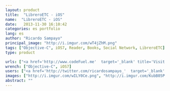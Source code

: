```yaml
---
layout: product
title:  "LibreroETC - iOS"
name:  "LibreroETC - iOS"
date:   2013-11-30 16:10:42
categories: es portfolio
lang: es
author: "Ricardo Sampayo"
principal_image: "http://i.imgur.com/wT4jZhM.png"
tags: ["Objective-C", iOS7, Reader, Books, Social Network, LibreroETC]
type: product

urls: ["<a href='http://www.codeFuel.me'  target='_blank' title='Visit the website developer'>CodeFuel</a>"]
wrench: ["Objective-C", iOS7]
users: ["<a href='http://twitter.com/ricardosampayo_'  target='_blank' title='Twitter de Ricardo Sampayo'>@RicardoSampayo_</a>","<a href='https://twitter.com/nilychirinos'  target='_blank' title='Twitter de Nily Diseñadora'>@nilychirinos</a>"]
images: ["http://i.imgur.com/wILY0Ce.png", "http://i.imgur.com/KubB05P.png", "http://i.imgur.com/cbVl7xJ.png", "http://i.imgur.com/JFCnKyM.png", "http://i.imgur.com/UrMGFjI.png",  "http://i.imgur.com/szaDsDD.png"]
abstract: ""
---
```




